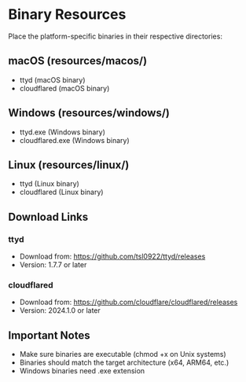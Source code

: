 # Binary Resources

Place the platform-specific binaries in their respective directories:

## macOS (resources/macos/)
- ttyd (macOS binary)
- cloudflared (macOS binary)

## Windows (resources/windows/)
- ttyd.exe (Windows binary)
- cloudflared.exe (Windows binary)

## Linux (resources/linux/)
- ttyd (Linux binary)
- cloudflared (Linux binary)

## Download Links

### ttyd
- Download from: https://github.com/tsl0922/ttyd/releases
- Version: 1.7.7 or later

### cloudflared
- Download from: https://github.com/cloudflare/cloudflared/releases
- Version: 2024.1.0 or later

## Important Notes
- Make sure binaries are executable (chmod +x on Unix systems)
- Binaries should match the target architecture (x64, ARM64, etc.)
- Windows binaries need .exe extension